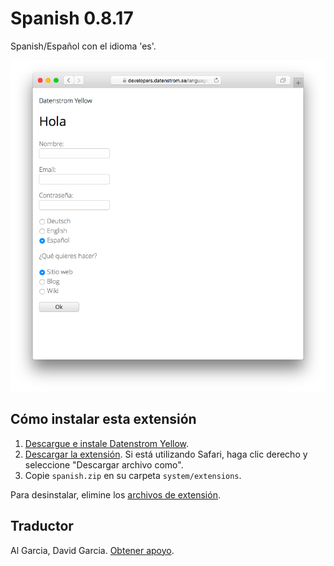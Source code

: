 Spanish 0.8.17
==============
Spanish/Español con el idioma 'es'.

<p align="center"><img src="spanish-screenshot.png?raw=true" alt="Screenshot"></p>

## Cómo instalar esta extensión

1. [Descargue e instale Datenstrom Yellow](https://github.com/datenstrom/yellow/).
2. [Descargar la extensión](https://github.com/datenstrom/yellow-extensions/raw/master/zip/spanish.zip). Si está utilizando Safari, haga clic derecho y seleccione "Descargar archivo como".
3. Copie `spanish.zip` en su carpeta `system/extensions`.

Para desinstalar, elimine los [archivos de extensión](extension.ini).

## Traductor

Al Garcia, David Garcia. [Obtener apoyo](https://datenstrom.se/yellow/help/).
